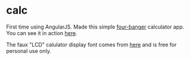 # calc
First time using AngularJS. Made this simple [four-banger](http://www.urbandictionary.com/define.php?term=Four+Banger&defid=1918795) calculator app. You can see it in action [here](http://syntheta.se/coding/2017/02/10/Learning-angular.html).

The faux "LCD" calulator display font comes from [here](http://www.dafont.com/digital-7.font) and is free for personal use only.
